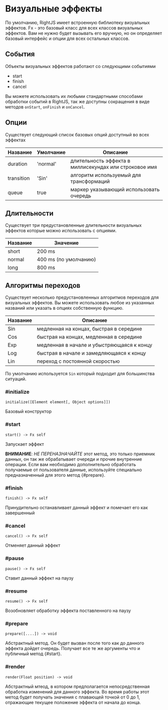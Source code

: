# Визуальные эффекты

По умолчанию, RightJS имеет встроенную библиотеку визуальных эффектов.
Fx - это базовый класс для всех классов визуальных эффектов. Вам не нужно
будет вызывать его вручную, но он определяет базовый интерфейс и опции для
всех остальных классов.


## События

Объекты визуальных эффектов работают со следующими событиями

* start
* finish
* cancel
  
Вы можете использовать их любыми стандартными способами обработки событий
в RightJS, так же доступны сокращения в виде методов `onStart`, `onFinish` и
`onCancel`.


## Опции

Существует следующий список базовых опций доступный во всех эффектах

Название   | Умолчание | Описание                                               |
-----------|-----------|--------------------------------------------------------|
duration   | 'normal'  | длительность эффекта в миллисекундах или строковое имя |
transition | 'Sin'     | алгоритм используемый для трансформаций                |
queue      | true      | маркер указывающий использовать очередь                |


## Длительности

Существует три предустановленные длительности визуальных эффектов которые
можно использовать с опциями.

Название   | Значение               |
-----------|------------------------|
short      | 200 ms                 |
normal     | 400 ms (по умолчанию)  |
long       | 800 ms                 |


## Алгоритмы переходов

Существует несколько предустановленных алгоритмов переходов для визуальных
эффектов. Вы можете использовать любое из указанных названий или указать
в опциях собственную функцию.

Название | Описание                                   |
---------|--------------------------------------------|
Sin      | медленная на концах, быстрая в середине    |
Cos      | быстрая на концах, медленная в середине    |
Exp      | медленная в начале и убыстряющаяся к концу |
Log      | быстрая в начале и замедляющаяся к концу   |
Lin      | переход с постоянной скоростью             |

По умолчанию используется `Sin` который подходит для большинства ситуаций.


### #initialize

    initialize([Element element[, Object options]])

Базовый конструктор
  

### #start

    start() -> Fx self

Запускает эффект

__ВНИМАНИЕ__: _НЕ ПЕРЕНАЗНАЧАЙТЕ_ этот метод, это только приемник данных,
он так же обрабатывает очереди и прочие внутренние операции. Если вам 
необходимо дополнительно обработать получаемые от пользователя данные,
используйте специально предназначенный для этого метод {#prepare}.


### #finish

    finish() -> Fx self

Принудительно останавливает данный эффект и помечает его как завершенный


### #cancel

    cancel() -> Fx self

Отменяет данный эффект


### #pause

    pause() -> Fx self

Ставит данный эффект на паузу


### #resume

    resume() -> Fx self

Возобновляет обработку эффекта поставленного на паузу


### #prepare

    prepare([....]) -> void

Абстрактный метод. Он будет вызван после того как до данного эффекта дойдет
очередь. Получает все те же аргументы что и публичный метод {#start}.


### #render

    render(Float position) -> void

Абстрактный мтеод, в котором предполагается непосредственная обработка
изменений для данного эффекта. Во время работы этот метод будет получать
значения с плавающей точкой от 0 до 1, отражающие текущее положение
эффекта от начала до конца.

